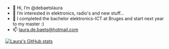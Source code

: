 - 👋 Hi, I’m @debaetslaura
- 👀 I’m interested in elektronics, radio's and new stuff...
- 🌱 I completed the bachelor elektronics-ICT at Bruges and start next year to my master :)
- 📫 laura.de.baets@hotmail.com


[![Laura's GitHub stats](https://github-readme-stats.vercel.app/api?username=debaetslaura)](https://github.com/anuraghazra/github-readme-stats)


<!---
debaetslaura/debaetslaura is a ✨ special ✨ repository because its `README.md` (this file) appears on your GitHub profile.
You can click the Preview link to take a look at your changes.
--->
